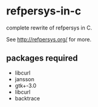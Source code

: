 # refpersys-in-c
complete rewrite of refpersys in C.

See http://refpersys.org/ for more.


## packages required
 - libcurl
 - jansson
 - gtk+-3.0
 - libcurl
 - backtrace

